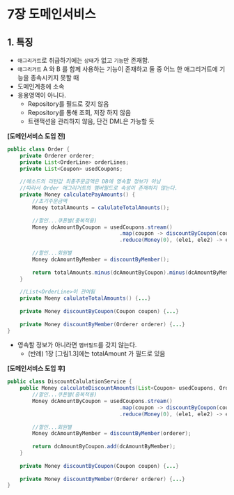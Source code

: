 # 7장  도메인서비스



## 1. 특징

- `애그리거트`로 취급하기에는 `상태`가 없고 `기능`만 존재함.
- `애그리거트` A 와 B 를 함께 사용하는 기능이 존재하고 둘 중 어느 한 애그리거트에 기능을 종속시키지 못할 때
- 도메인계층에 소속
- 응용영역이 아니다.
  - Repository를 필드로 갖지 않음
  - Repository를 통해 조회, 저장 하지 않음
  - 트랜잭션을 관리하지 않음, 단건 DML은 가능할 듯



**[도메인서비스 도입 전]**

```java
public class Order {
    private Orderer orderer;
    private List<OrderLine> orderLines;
    private List<Coupon> usedCoupons;
    
    //메소드의 리턴값 최종주문금액은 DB에 영속할 정보가 아님
    //따라서 Order 애그리거트의 멤버필드로 속성이 존재하지 않는다.
    private Money calculatePayAmounts() {
        //초기주문금액
        Money totalAmounts = calulateTotalAmounts();
        
        //할인...쿠폰별(중복적용)
        Money dcAmountByCoupon = usedCoupons.stream()
            						.map(coupon -> discountByCoupon(coupon))
            						.reduce(Money(0), (ele1, ele2) -> ele1.add(ele2));
        
        //할인...회원별        
       	Money dcAmountByMember = discountByMember();
        
        return totalAmounts.minus(dcAmountByCoupon).minus(dcAmountByMember);
    }
    
    //List<OrderLine>이 관여됨
    private Moeny calulateTotalAmounts() {...} 
    
    private Money discountByCoupon(Coupon coupon) {...}
    
    private Money discountByMember(Orderer orderer) {...}
}
```

- 영속할 정보가 아니라면 `멤버필드`를 갖지 않는다.
  - (반례) 1장 [그림1.3]에는 totalAmount 가 필드로 있음





**[도메인서비스 도입 후]**

```java
public class DiscountCalulationService {
    public Money calculateDiscountAmounts(List<Coupon> usedCoupons, Orderer orderer){
        //할인...쿠폰별(중복적용)
        Money dcAmountByCoupon = usedCoupons.stream()
            						.map(coupon -> discountByCoupon(coupon))
            						.reduce(Money(0), (ele1, ele2) -> ele1.add(ele2));
        
        //할인...회원별        
       	Money dcAmountByMember = discountByMember(orderer);
        
        return dcAmountByCoupon.add(dcAmountByMember);
    }
    
    private Money discountByCoupon(Coupon coupon) {...}
    
    private Money discountByMember(Orderer orderer) {...}
}
```



